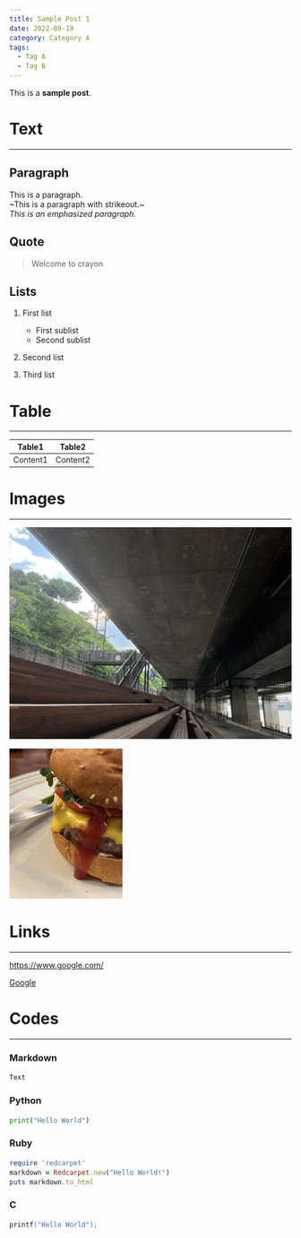 ```yaml
---
title: Sample Post 1
date: 2022-09-19
category: Category A
tags:
  - Tag A
  - Tag B
---
```


This is a **sample post**.

# Text

---

## Paragraph

This is a paragraph.  
~This is a paragraph with strikeout.~  
_This is an emphasized paragraph._

## Quote

> Welcome to crayon

## Lists

1. First list

   - First sublist
   - Second sublist

2. Second list
3. Third list

# Table

---

|  Table1  |  Table2  |
| :------: | :------: |
| Content1 | Content2 |

# Images

---

![Han river](road.jpg)

<img src="hamburger.jpg" alt="Hamburger" width="40%"/>

# Links

---

https://www.google.com/

[Google](https://www.google.com/)

# Codes

---

### Markdown

```md
Text
```

### Python

```python
print("Hello World")
```

### Ruby

```ruby
require 'redcarpet'
markdown = Redcarpet.new("Hello World!")
puts markdown.to_html
```

### C

```c
printf("Hello World");
```
